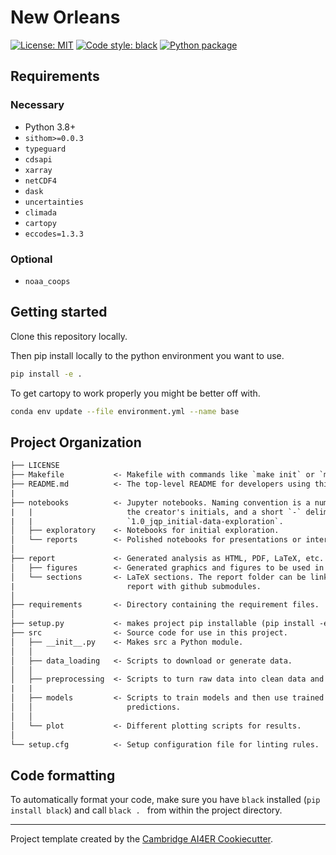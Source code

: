 # New Orleans

 [![License: MIT](https://img.shields.io/badge/License-MIT-blue.svg)](https://opensource.org/licenses/MIT)
 <a href="https://github.com/psf/black"><img alt="Code style: black" src="https://img.shields.io/badge/code%20style-black-000000.svg"></a>
 [![Python package](https://github.com/sdat2/new-orleans/actions/workflows/python-package.yml/badge.svg)](https://github.com/sdat2/new-orleans/actions/workflows/python-package.yml)

## Requirements

### Necessary

- Python 3.8+
- `sithom>=0.0.3`
- `typeguard`
- `cdsapi`
- `xarray`
- `netCDF4`
- `dask`
- `uncertainties`
- `climada`
- `cartopy`
- `eccodes=1.3.3`

### Optional

- `noaa_coops`

## Getting started

Clone this repository locally.

Then pip install locally to the python environment you want to use.

```bash
pip install -e .
```

To get cartopy to work properly you might be better off with.

```bash
conda env update --file environment.yml --name base
```

## Project Organization

```txt
├── LICENSE
├── Makefile           <- Makefile with commands like `make init` or `make lint-requirements`.
├── README.md          <- The top-level README for developers using this project.
|
├── notebooks          <- Jupyter notebooks. Naming convention is a number (for ordering),
|   |                     the creator's initials, and a short `-` delimited description, e.g.
|   |                     `1.0_jqp_initial-data-exploration`.
│   ├── exploratory    <- Notebooks for initial exploration.
│   └── reports        <- Polished notebooks for presentations or intermediate results.
│
├── report             <- Generated analysis as HTML, PDF, LaTeX, etc.
│   ├── figures        <- Generated graphics and figures to be used in reporting.
│   └── sections       <- LaTeX sections. The report folder can be linked to your overleaf
|                         report with github submodules.
│
├── requirements       <- Directory containing the requirement files.
│
├── setup.py           <- makes project pip installable (pip install -e .) so src can be imported.
├── src                <- Source code for use in this project.
│   ├── __init__.py    <- Makes src a Python module.
│   │
│   ├── data_loading   <- Scripts to download or generate data.
│   │
│   ├── preprocessing  <- Scripts to turn raw data into clean data and features for modeling.
|   |
│   ├── models         <- Scripts to train models and then use trained models to make
│   │                     predictions.
│   │
│   └── plot           <- Different plotting scripts for results.
│
└── setup.cfg          <- Setup configuration file for linting rules.
```

## Code formatting

To automatically format your code, make sure you have `black` installed (`pip install black`) and call
```black . ``` 
from within the project directory.

---

Project template created by the [Cambridge AI4ER Cookiecutter](https://github.com/ai4er-cdt/ai4er-cookiecutter).